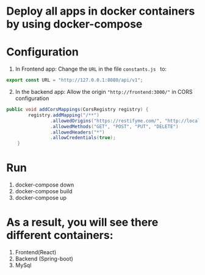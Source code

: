 # Deploy all apps in docker containers by using docker-compose
# Configuration
1. In Frontend app: Change the `URL` in the file `constants.js ` to: 
```JavaScript
export const URL = "http://127.0.0.1:8080/api/v1";
```
2. In the backend app: Allow the origin `"http://frontend:3000/"` in CORS configuration
```Java
public void addCorsMappings(CorsRegistry registry) {
        registry.addMapping("/**")
                .allowedOrigins("https://restifyme.com/", "http://localhost:3000/", "http://frontend:3000/")
                .allowedMethods("GET", "POST", "PUT", "DELETE")
                .allowedHeaders("*")
                .allowCredentials(true);
    }
```
# Run 
1. docker-compose down
2. docker-compose build
3. docker-compose up
# As a result, you will see there different containers:
1. Frontend(React)
2. Backend (Spring-boot)
3. MySql